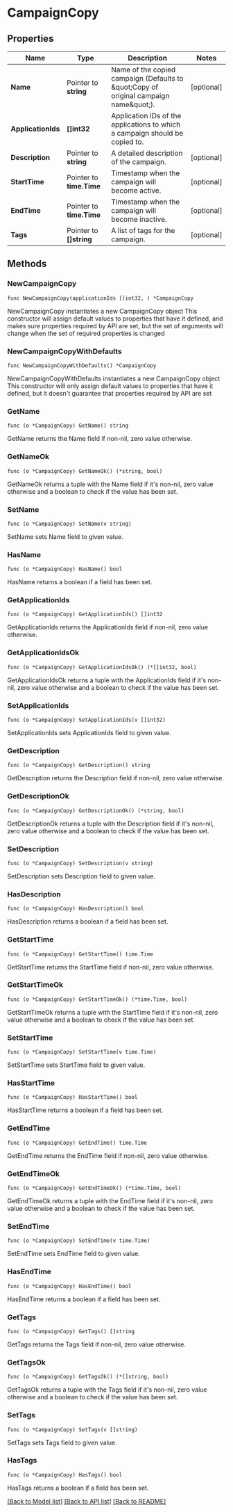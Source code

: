 # CampaignCopy

## Properties

Name | Type | Description | Notes
------------ | ------------- | ------------- | -------------
**Name** | Pointer to **string** | Name of the copied campaign (Defaults to \&quot;Copy of original campaign name\&quot;). | [optional] 
**ApplicationIds** | **[]int32** | Application IDs of the applications to which a campaign should be copied to. | 
**Description** | Pointer to **string** | A detailed description of the campaign. | [optional] 
**StartTime** | Pointer to **time.Time** | Timestamp when the campaign will become active. | [optional] 
**EndTime** | Pointer to **time.Time** | Timestamp when the campaign will become inactive. | [optional] 
**Tags** | Pointer to **[]string** | A list of tags for the campaign. | [optional] 

## Methods

### NewCampaignCopy

`func NewCampaignCopy(applicationIds []int32, ) *CampaignCopy`

NewCampaignCopy instantiates a new CampaignCopy object
This constructor will assign default values to properties that have it defined,
and makes sure properties required by API are set, but the set of arguments
will change when the set of required properties is changed

### NewCampaignCopyWithDefaults

`func NewCampaignCopyWithDefaults() *CampaignCopy`

NewCampaignCopyWithDefaults instantiates a new CampaignCopy object
This constructor will only assign default values to properties that have it defined,
but it doesn't guarantee that properties required by API are set

### GetName

`func (o *CampaignCopy) GetName() string`

GetName returns the Name field if non-nil, zero value otherwise.

### GetNameOk

`func (o *CampaignCopy) GetNameOk() (*string, bool)`

GetNameOk returns a tuple with the Name field if it's non-nil, zero value otherwise
and a boolean to check if the value has been set.

### SetName

`func (o *CampaignCopy) SetName(v string)`

SetName sets Name field to given value.

### HasName

`func (o *CampaignCopy) HasName() bool`

HasName returns a boolean if a field has been set.

### GetApplicationIds

`func (o *CampaignCopy) GetApplicationIds() []int32`

GetApplicationIds returns the ApplicationIds field if non-nil, zero value otherwise.

### GetApplicationIdsOk

`func (o *CampaignCopy) GetApplicationIdsOk() (*[]int32, bool)`

GetApplicationIdsOk returns a tuple with the ApplicationIds field if it's non-nil, zero value otherwise
and a boolean to check if the value has been set.

### SetApplicationIds

`func (o *CampaignCopy) SetApplicationIds(v []int32)`

SetApplicationIds sets ApplicationIds field to given value.


### GetDescription

`func (o *CampaignCopy) GetDescription() string`

GetDescription returns the Description field if non-nil, zero value otherwise.

### GetDescriptionOk

`func (o *CampaignCopy) GetDescriptionOk() (*string, bool)`

GetDescriptionOk returns a tuple with the Description field if it's non-nil, zero value otherwise
and a boolean to check if the value has been set.

### SetDescription

`func (o *CampaignCopy) SetDescription(v string)`

SetDescription sets Description field to given value.

### HasDescription

`func (o *CampaignCopy) HasDescription() bool`

HasDescription returns a boolean if a field has been set.

### GetStartTime

`func (o *CampaignCopy) GetStartTime() time.Time`

GetStartTime returns the StartTime field if non-nil, zero value otherwise.

### GetStartTimeOk

`func (o *CampaignCopy) GetStartTimeOk() (*time.Time, bool)`

GetStartTimeOk returns a tuple with the StartTime field if it's non-nil, zero value otherwise
and a boolean to check if the value has been set.

### SetStartTime

`func (o *CampaignCopy) SetStartTime(v time.Time)`

SetStartTime sets StartTime field to given value.

### HasStartTime

`func (o *CampaignCopy) HasStartTime() bool`

HasStartTime returns a boolean if a field has been set.

### GetEndTime

`func (o *CampaignCopy) GetEndTime() time.Time`

GetEndTime returns the EndTime field if non-nil, zero value otherwise.

### GetEndTimeOk

`func (o *CampaignCopy) GetEndTimeOk() (*time.Time, bool)`

GetEndTimeOk returns a tuple with the EndTime field if it's non-nil, zero value otherwise
and a boolean to check if the value has been set.

### SetEndTime

`func (o *CampaignCopy) SetEndTime(v time.Time)`

SetEndTime sets EndTime field to given value.

### HasEndTime

`func (o *CampaignCopy) HasEndTime() bool`

HasEndTime returns a boolean if a field has been set.

### GetTags

`func (o *CampaignCopy) GetTags() []string`

GetTags returns the Tags field if non-nil, zero value otherwise.

### GetTagsOk

`func (o *CampaignCopy) GetTagsOk() (*[]string, bool)`

GetTagsOk returns a tuple with the Tags field if it's non-nil, zero value otherwise
and a boolean to check if the value has been set.

### SetTags

`func (o *CampaignCopy) SetTags(v []string)`

SetTags sets Tags field to given value.

### HasTags

`func (o *CampaignCopy) HasTags() bool`

HasTags returns a boolean if a field has been set.


[[Back to Model list]](../README.md#documentation-for-models) [[Back to API list]](../README.md#documentation-for-api-endpoints) [[Back to README]](../README.md)


